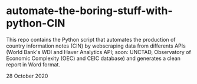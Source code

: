 # automate-the-boring-stuff-with-python-CIN
This repo contains the Python script that automates the production of country information notes (CIN) by webscraping data from differents APIs (World Bank's WDI and Haver Analytics API; soon: UNCTAD, Observatory of Economic Complexity (OEC) and CEIC database) and generates a clean report in Word format.

28 October 2020
